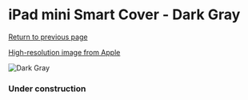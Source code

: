 # iPad mini Smart Cover - Dark Gray

[Return to previous page](/ipad_mini)

[High-resolution image from Apple](https://store.storeimages.cdn-apple.com/8756/as-images.apple.com/is/MD963?wid=4500&hei=4500&fmt=png)

<div style="width: 384px"><img src="/everypreview/MD963.png" alt="Dark Gray"></div>

### Under construction
